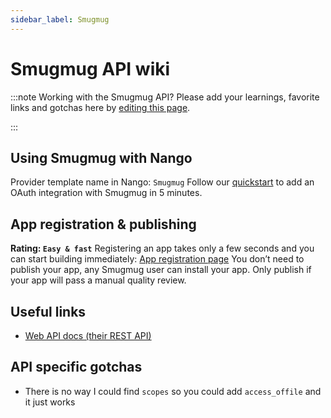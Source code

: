 ```yaml
---
sidebar_label: Smugmug
---
```


# Smugmug API wiki

:::note Working with the Smugmug API?
Please add your learnings, favorite links and gotchas here by [editing this page](https://github.com/nangohq/nango/tree/master/docs/docs/providers/Smugmug.md).

:::

## Using Smugmug with Nango

Provider template name in Nango: `Smugmug`
Follow our [quickstart](../quickstart.md) to add an OAuth integration with Smugmug in 5 minutes.

## App registration & publishing

**Rating: `Easy & fast`**
Registering an app takes only a few seconds and you can start building immediately: [App registration page](https://api.smugmug.com/api/developer/apply)
You don’t need to publish your app, any Smugmug user can install your app.
Only publish if your app will pass a manual quality review.

## Useful links

-   [Web API docs (their REST API)](https://api.smugmug.com/api/v2/doc)

## API specific gotchas

-   There is no way I could find `scopes` so you could add `access_offile` and it just works
